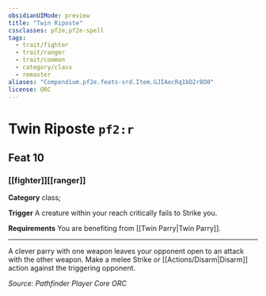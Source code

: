 ```yaml
---
obsidianUIMode: preview
title: "Twin Riposte"
cssclasses: pf2e,pf2e-spell
tags:
  - trait/fighter
  - trait/ranger
  - trait/common
  - category/class
  - remaster
aliases: "Compendium.pf2e.feats-srd.Item.GJIAecRq1bD2r8O0"
license: ORC
---
```

# Twin Riposte `pf2:r`
## Feat 10
### [[fighter]][[ranger]]

**Category** class; 




**Trigger** A creature within your reach critically fails to Strike you.

**Requirements** You are benefiting from [[Twin Parry|Twin Parry]].

* * *

A clever parry with one weapon leaves your opponent open to an attack with the other weapon. Make a melee Strike or [[Actions/Disarm|Disarm]] action against the triggering opponent.

*Source: Pathfinder Player Core*
*ORC*